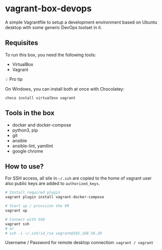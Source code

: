 # vagrant-box-devops

A simple Vagrantfile to setup a development environment based on Ubuntu desktop
with some generic DevOps toolset in it.

## Requisites

To run this box, you need the following tools:

- VirtualBox
- Vagrant

💡 Pro tip

On Windows, you can install both at once with Chocolatey:

```
choco install virtualbox vagrant
```

## Tools in the box

- docker and docker-compose
- python3, pip
- git
- ansible
- ansible-lint, yamllint
- google chrome

## How to use?

For SSH access, all sile in `~/.ssh` are copied to the home of vagrant user
also public keys are added to `authorized_keys`.

```bash
# Install required plugin
vagrant plugin install vagrant-docker-compose

# Start up / provision the VM
vagrant up

# Connect with SSH
vagrant ssh
# or
# ssh -i ~/.ssh/id_rsa vagrant@192.168.56.20
```

Username / Password for remote desktop connection: `vagrant / vagrant`
